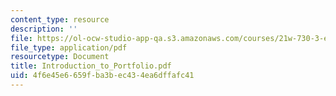 ```yaml
---
content_type: resource
description: ''
file: https://ol-ocw-studio-app-qa.s3.amazonaws.com/courses/21w-730-3-expository-writing-autobiography-theory-and-practice-spring-2001/4f6e45e6659fba3bec434ea6dffafc41_Introduction_to_Portfolio.pdf
file_type: application/pdf
resourcetype: Document
title: Introduction_to_Portfolio.pdf
uid: 4f6e45e6-659f-ba3b-ec43-4ea6dffafc41
---
```

